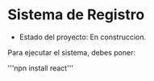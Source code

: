 <h1> Sistema de Registro </h1>

- Estado del proyecto: En construccion.

Para ejecutar el sistema, debes poner:

'''npn install react'''
